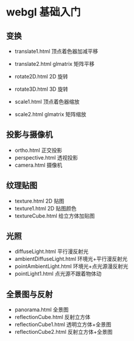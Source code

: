 # webgl 基础入门

## 变换

- translate1.html 顶点着色器加减平移
- translate2.html glmatrix 矩阵平移

- rotate2D.html 2D 旋转
- rotate3D.html 3D 旋转

- scale1.html 顶点着色器缩放
- scale2.html glmatrix 矩阵缩放

## 投影与摄像机

- ortho.html 正交投影
- perspective.html 透视投影
- camera.html 摄像机

## 纹理贴图

- texture.html 2D 贴图
- texture1.html 2D 贴图颜色
- textureCube.html 给立方体加贴图

## 光照

- diffuseLight.html 平行漫反射光
- ambientDiffuseLight.html 环境光+平行漫反射光
- pointAmbientLight.html 环境光+点光源漫反射光
- pointLight1.html 点光源不跟着物体动

## 全景图与反射

- panorama.html 全景图
- reflectionCube.html 反射立方体
- reflectionCube1.html 透明立方体+全景图
- reflectionCube2.html 反射立方体+全景图
